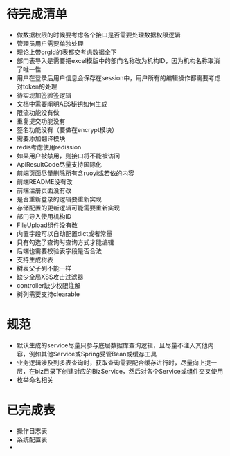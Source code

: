 # 待完成清单

- 做数据权限的时候要考虑各个接口是否需要处理数据权限逻辑
- 管理员用户需要单独处理
- 理论上带orgId的表都交考虑数据全下
- 部门表导入是需要把excel模版中的部门名称改为机构ID，因为机构名称取消了唯一性
- 用户在登录后用户信息会保存在session中，用户所有的编辑操作都需要考虑对token的处理
- 待实现加签验签逻辑
- 文档中需要阐明AES秘钥如何生成
- 限流功能没有做
- 重复提交功能没有
- 签名功能没有（要做在encrypt模块）
- 需要添加翻译模块
- redis考虑使用redission
- 如果用户被禁用，则接口将不能被访问
- ApiResultCode尽量支持国际化
- 前端页面尽量删除所有含ruoyi或若依的内容
- 前端README没有改
- 前端注册页面没有改
- 是否重新登录的逻辑要重新实现
- 存储配置的更新逻辑可能需要重新实现
- 部门导入使用机构ID
- FileUpload组件没有改
- 内置字段可以自动配置dict或者常量
- 只有勾选了查询时查询方式才能编辑
- 后端也需要校验表字段是否合法
- 支持生成树表
- 树表父子列不能一样
- 缺少全局XSS攻击过滤器
- controller缺少权限注解
- 树列需要支持clearable
# 规范

- 默认生成的service尽量只参与底层数据库查询逻辑，且尽量不注入其他内容，例如其他Service或Spring受管Bean或缓存工具
- 业务逻辑涉及到多表查询时，获取查询需要配合缓存进行时，尽量向上提一层，在biz目录下创建对应的BizService，然后对各个Service或组件交叉使用
- 枚举命名相关

# 已完成表

- 操作日志表
- 系统配置表
- 